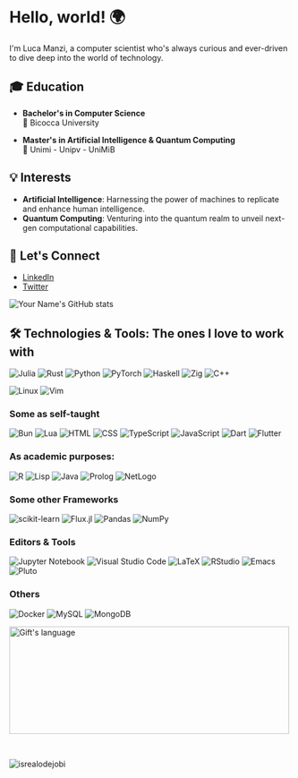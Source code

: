 # Hello, world! 🌍

I'm Luca Manzi, a computer scientist who's always curious and ever-driven to dive deep into the world of technology.

## 🎓 Education

- **Bachelor's in Computer Science**  
  🏫 Bicocca University

- **Master's in Artificial Intelligence & Quantum Computing**  
  🏫 Unimi - Unipv - UniMiB

## 💡 Interests

- **Artificial Intelligence**: Harnessing the power of machines to replicate and enhance human intelligence.
- **Quantum Computing**: Venturing into the quantum realm to unveil next-gen computational capabilities.

## 🤝 Let's Connect

- [LinkedIn](Your_LinkedIn_Profile_Link)
- [Twitter](Your_Twitter_Profile_Link)

![Your Name's GitHub stats](https://github-readme-stats.vercel.app/api?username=arcticronin&show_icons=true&hide_border=true)
## 🛠 Technologies & Tools: The ones I love to work with

![Julia](https://img.shields.io/badge/-Julia-9558B2?style=flat&logo=julia&logoColor=white)
![Rust](https://img.shields.io/badge/-Rust-red?style=flat&logo=rust)
![Python](https://img.shields.io/badge/Python-%23CC342D?style=flat&logo=python&logoColor=white)
![PyTorch](https://img.shields.io/badge/-PyTorch-EE4C2C?style=flat&logo=pytorch&logoColor=white)
![Haskell](https://img.shields.io/badge/-Haskell-5D4F85?style=flat&logo=haskell)
![Zig](https://img.shields.io/badge/-Zig-EC4A3F?style=flat&logo=zig)
![C++](https://img.shields.io/badge/-C++-00599C?style=flat&logo=c%2B%2B)

![Linux](https://img.shields.io/badge/-Linux-FCC624?style=flat&logo=linux&logoColor=black)
![Vim](https://img.shields.io/badge/-Vim-019733?style=flat&logo=vim&logoColor=white)

### Some as self-taught

![Bun](https://img.shields.io/badge/Bun%20-%23FA0F00.svg?&style=flat&logo=Bun&logoColor=white)
![Lua](https://img.shields.io/badge/-Lua-2C2D72?style=flat&logo=lua&logoColor=white)
![HTML](https://img.shields.io/badge/-HTML-E34F26?style=flat&logo=html5&logoColor=white)
![CSS](https://img.shields.io/badge/-CSS-1572B6?style=flat&logo=css3&logoColor=white)
![TypeScript](https://img.shields.io/badge/TypeScript%20-%23007ACC.svg?&style=flat&logo=typescript&logoColor=white)
![JavaScript](https://img.shields.io/badge/-JavaScript-black?style=flat&logo=javascript)
![Dart](https://img.shields.io/badge/-Dart-0175C2?style=flat&logo=dart)
![Flutter](https://img.shields.io/badge/-Flutter-02569B?style=flat&logo=flutter)

### As academic purposes:
![R](https://img.shields.io/badge/R-%23276DC3.svg?style=flat&logo=r&logoColor=white)
![Lisp](https://img.shields.io/badge/-Lisp-3E8687?style=flat&logo=lisp)
![Java](https://img.shields.io/badge/-Java-007396?style=flat&logo=java&logoColor=white)
![Prolog](https://img.shields.io/badge/-Prolog-7E354D?style=flat)
![NetLogo](https://img.shields.io/badge/-NetLogo-FF7F00?style=flat)


### Some other Frameworks

![scikit-learn](https://img.shields.io/badge/scikit--learn-%23F7931E.svg?style=flat&logo=scikit-learn&logoColor=white)
![Flux.jl](https://img.shields.io/badge/-Flux.jl-9558B2?style=flat&logo=julia&logoColor=white)
![Pandas](https://img.shields.io/badge/pandas-%23E4405F.svg?style=flat&logo=pandas&logoColor=white)
![NumPy](https://img.shields.io/badge/numpy-%23013243.svg?style=flat&logo=numpy&logoColor=white)


### Editors & Tools

![Jupyter Notebook](https://img.shields.io/badge/Jupyter_Notebook-%23FA0F00.svg?style=flat&logo=jupyter&logoColor=white)
![Visual Studio Code](https://img.shields.io/badge/Visual%20Studio%20Code-0078d7.svg?style=flat&logo=visual-studio-code&logoColor=white)
![LaTeX](https://img.shields.io/badge/LaTeX-%23008080.svg?style=flat&logo=latex&logoColor=white)
![RStudio](https://img.shields.io/badge/RStudio-4285F4?style=flat&logo=rstudio&logoColor=white)
![Emacs](https://img.shields.io/badge/-Emacs-7F5AB6?style=flat&logo=gnu-emacs&logoColor=white)
![Pluto](https://img.shields.io/badge/-Pluto-9558B2?style=flat&logo=julia&logoColor=white)

### Others

![Docker](https://img.shields.io/badge/-Docker-2496ED?style=flat&logo=docker&logoColor=white)
![MySQL](https://img.shields.io/badge/-MySQL-4479A1?style=flat&logo=mysql&logoColor=white)
![MongoDB](https://img.shields.io/badge/MongoDB-%234ea94b.svg?style=flat&logo=mongodb&logoColor=white)

<!-- language -->
<p>
<img align="center" src="https://github-readme-stats.vercel.app/api/top-langs?username=arcticronin&langs_count=10&show_icons=true&locale=en&layout=compact&theme=light" alt="Gift's language" height="192px"  width="500px"/>
</p>

<!-- Profile Views -->
<br>
<p align="left"> <img src="https://komarev.com/ghpvc/?username=arcticronin&label=Profile%20views&color=0e75b6&style=flat" alt="isrealodejobi" />
</p>
<br>

